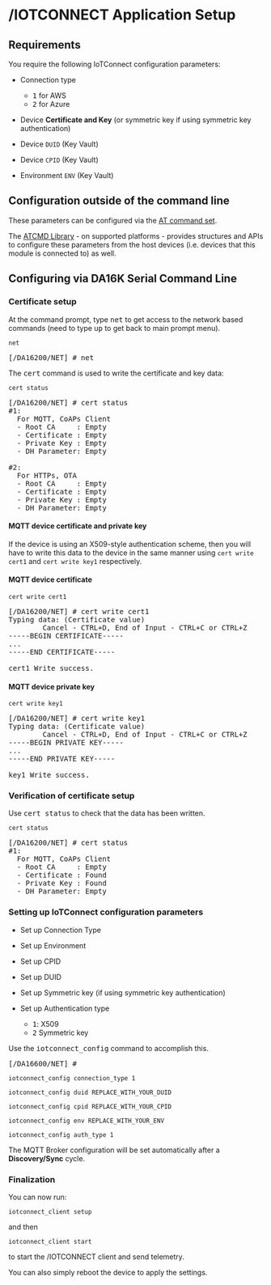 # /IOTCONNECT Application Setup

## Requirements

You require the following IoTConnect configuration parameters:

* Connection type

  * <kbd>1</kbd> for AWS
  * <kbd>2</kbd> for Azure

* Device **Certificate and Key** (or symmetric key if using symmetric key authentication)

* Device `DUID` (Key Vault)

* Device `CPID` (Key Vault)

* Environment `ENV` (Key Vault)

## Configuration outside of the command line

These parameters can be configured via the [AT command set](./doc/AT_COMMAND_SET.md). 

The [ATCMD Library](https://github.com/avnet-iotconnect/iotc-freertos-da16k-atcmd-lib) - on supported platforms - provides structures and APIs to configure these parameters from the host devices (i.e. devices that this module is connected to) as well.

## Configuring via DA16K Serial Command Line

### Certificate setup

At the command prompt, type <kbd>net</kbd> to get access to the network based commands (need to type <kbd>up</kbd> to get back to main prompt menu).
```
net
```
<pre><samp>[/DA16200/NET] # <kbd>net</kbd></samp></pre>
The <kbd>cert</kbd> command is used to write the certificate and key data:
```
cert status
```
<pre><samp>[/DA16200/NET] # <kbd>cert status</kbd>
#1:
  For MQTT, CoAPs Client
  - Root CA     : Empty
  - Certificate : Empty
  - Private Key : Empty
  - DH Parameter: Empty

#2:
  For HTTPs, OTA
  - Root CA     : Empty
  - Certificate : Empty
  - Private Key : Empty
  - DH Parameter: Empty</samp></pre>

#### MQTT device certificate and private key  

If the device is using an X509-style authentication scheme, then you will have to write this data to the device in the same manner using `cert write cert1` and `cert write key1` respectively.

#### MQTT device certificate

```
cert write cert1
```
<pre><samp>[/DA16200/NET] # <kbd>cert write cert1</kbd>
Typing data: (Certificate value)
        Cancel - CTRL+D, End of Input - CTRL+C or CTRL+Z
-----BEGIN CERTIFICATE-----
...
-----END CERTIFICATE-----

cert1 Write success.
</samp></pre>

#### MQTT device private key
```
cert write key1
```

<pre><samp>[/DA16200/NET] # <kbd>cert write key1</kbd>
Typing data: (Certificate value)
        Cancel - CTRL+D, End of Input - CTRL+C or CTRL+Z
-----BEGIN PRIVATE KEY-----
...
-----END PRIVATE KEY-----

key1 Write success.
</samp></pre>

### Verification of certificate setup

Use <kbd>cert status</kbd> to check that the data has been written.

```
cert status
```

<pre><samp>[/DA16200/NET] # <kbd>cert status</kbd>
#1:
  For MQTT, CoAPs Client
  - Root CA     : Empty
  - Certificate : Found
  - Private Key : Found
  - DH Parameter: Empty
</samp></pre>

### Setting up IoTConnect configuration parameters

* Set up Connection Type
* Set up Environment
* Set up CPID
* Set up DUID
* Set up Symmetric key (if using symmetric key authentication)
* Set up Authentication type

  * <kbd>1</kbd>: X509
  * <kbd>2</kbd> Symmetric key


Use the <kbd>iotconnect_config</kbd> command to accomplish this.
<pre><samp>[/DA16600/NET] # </samp></pre>

```
iotconnect_config connection_type 1
```
```
iotconnect_config duid REPLACE_WITH_YOUR_DUID
```
```
iotconnect_config cpid REPLACE_WITH_YOUR_CPID
```
```
iotconnect_config env REPLACE_WITH_YOUR_ENV
```
```
iotconnect_config auth_type 1
```

The MQTT Broker configuration will be set automatically after a **Discovery/Sync** cycle.

### Finalization

You can now run:
```
iotconnect_client setup
```
and then
```
iotconnect_client start
````
to start the /IOTCONNECT client and send telemetry.

You can also simply reboot the device to apply the settings.
